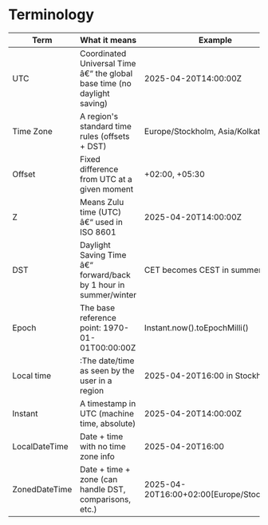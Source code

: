 # Terminology

| Term           | What it means                                                 | Example                                   | 
|----------------|---------------------------------------------------------------|-------------------------------------------|
| UTC            | Coordinated Universal Time â€“ the global base time (no daylight saving) | 2025-04-20T14:00:00Z                      |
| Time Zone      | A region's standard time rules (offsets + DST)| Europe/Stockholm, Asia/Kolkata            |
| Offset         | Fixed difference from UTC at a given moment| +02:00, +05:30                            |
| Z              | Means Zulu time (UTC) â€“ used in ISO 8601| 2025-04-20T14:00:00Z                      |
| DST            | Daylight Saving Time â€“ forward/back by 1 hour in summer/winter| CET becomes CEST in summer                |
| Epoch          | The base reference point: 1970-01-01T00:00:00Z| Instant.now().toEpochMilli()              |
| Local time     | :The date/time as seen by the user in a region| 2025-04-20T16:00 in Stockholm             |
| Instant        | A timestamp in UTC (machine time, absolute)| 2025-04-20T14:00:00Z                      |
| LocalDateTime  | Date + time with no time zone info| 2025-04-20T16:00                          |
| ZonedDateTime  | Date + time + zone (can handle DST, comparisons, etc.)| 2025-04-20T16:00+02:00[Europe/Stockholm]  |
